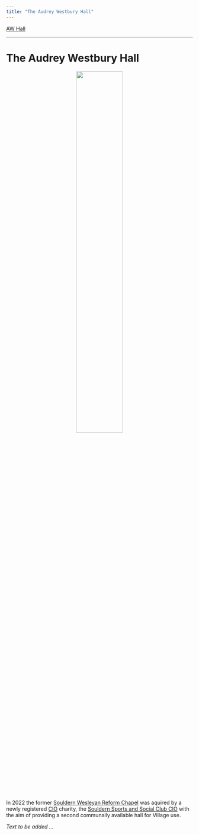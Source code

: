 ```yaml
---
title: "The Audrey Westbury Hall"
---
```



[AW Hall](/audrey-westbury-hall/)

----

# The Audrey Westbury Hall

  <div style="display:block;text-align:center;margin-right:auto;margin-left:auto"><img width="50%" border="0" src="https://lh3.googleusercontent.com/QXJg5VS8PtsLxDJ3iV89wp4ZbmLe3Ep_qaheUH__kEHe-R0dNiUTo9zeeDw2wDAWYOoHjEkXEHZWABLEpxMWxPOumk9WhcbO80IMKYANDqi2hfB9UIE0-XiMPy-TdoSiBY5Jujp07Wq-g9QPIsfYTrtxtSHbvlKYDC4qdM3_f5-_69uiRw80Ed3q0wQrLrGSYQdVUX-Bv3DQnff0DnU2WV6bX3NhttjMXMF6WrYmK4uEUHQttaTHs9niB-GcQjsiwuKLXKowHur0O0gw_I8Gf76RPyUK2CxvSp7fn7hN-NgpPUr7ohq0myP425RN-8f_HB-Wyw5VH6-9rszylV6LVBmhYzSAm4Zfm01VF-Mb2Rz7_1qm1KrwJo9vSQSkt5yXuRfp3S0z0a5GuL3vBqvaf-QgeEwHrI34gGOesuwYQMmQLEcLcaOoPLLuQA6JVhqdmQnYNv59_bKzJQZ4TU2gC095lKWi11s9oFzw0JB3wTWK-5xwQWmZJNHmvTvv_uBP94WRC0NUQrxbgahxxJQ-i43ZaVqRuiMu2CFpWHc4uLcVsrfxnzTK6Tqcto_luaRt-x0Pl_IWk5jPYWkwuGSWRqKdZHWRl4i23AYDo1Vvr9jcw0-SD0PPC6F2A7-bFzxiS8_D0cH3NsgEt5YNiXySvsxfKyHXPZz1OSDjcg6IGebor0bqLgC_6crSo_Bj=w1158-h869-no?authuser=1" /></div>


In 2022 the former [Souldern Wesleyan Reform Chapel](/chapel/)
was aquired by a newly registered [CIO](https://en.wikipedia.org/wiki/Charitable_incorporated_organisation) charity,
the
[Souldern Sports and Social Club CIO](https://register-of-charities.charitycommission.gov.uk/charity-search/-/charity-details/5192077)
with the aim  of providing a second communally available hall for Village use.

_Text to be added ..._


